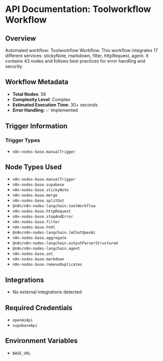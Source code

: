 # API Documentation: Toolworkflow Workflow

## Overview
Automated workflow: Toolworkflow Workflow. This workflow integrates 17 different services: stickyNote, markdown, filter, httpRequest, agent. It contains 43 nodes and follows best practices for error handling and security.

## Workflow Metadata
- **Total Nodes**: 56
- **Complexity Level**: Complex
- **Estimated Execution Time**: 30+ seconds
- **Error Handling**: ✅ Implemented

## Trigger Information
### Trigger Types
- `n8n-nodes-base.manualTrigger`

## Node Types Used
- `n8n-nodes-base.manualTrigger`
- `n8n-nodes-base.supabase`
- `n8n-nodes-base.stickyNote`
- `n8n-nodes-base.merge`
- `n8n-nodes-base.splitOut`
- `@n8n/n8n-nodes-langchain.toolWorkflow`
- `n8n-nodes-base.httpRequest`
- `n8n-nodes-base.stopAndError`
- `n8n-nodes-base.filter`
- `n8n-nodes-base.html`
- `@n8n/n8n-nodes-langchain.lmChatOpenAi`
- `n8n-nodes-base.aggregate`
- `@n8n/n8n-nodes-langchain.outputParserStructured`
- `@n8n/n8n-nodes-langchain.agent`
- `n8n-nodes-base.set`
- `n8n-nodes-base.markdown`
- `n8n-nodes-base.removeDuplicates`

## Integrations
- No external integrations detected

## Required Credentials
- `openAiApi`
- `supabaseApi`

## Environment Variables
- `BASE_URL`
